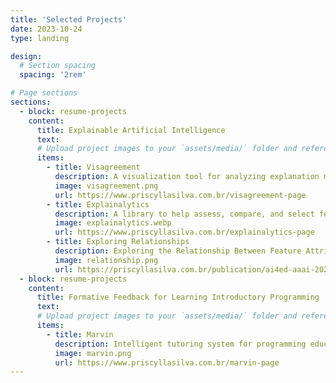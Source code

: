 ```yaml
---
title: 'Selected Projects'
date: 2023-10-24
type: landing

design:
  # Section spacing
  spacing: '2rem'

# Page sections
sections:
  - block: resume-projects
    content:
      title: Explainable Artificial Intelligence
      text: 
      # Upload project images to your `assets/media/` folder and reference the filename in the `image` option
      items:
        - title: Visagreement
          description: A visualization tool for analyzing explanation method (dis)agreement.
          image: visagreement.png
          url: https://www.priscyllasilva.com.br/visagreement-page
        - title: Explainalytics
          description: A library to help assess, compare, and select feature attribution methods interactively.
          image: explainalytics.webp
          url: https://www.priscyllasilva.com.br/explainalytics-page
        - title: Exploring Relationships
          description: Exploring the Relationship Between Feature Attribution Methods and Model Performance.
          image: relationship.png
          url: https://priscyllasilva.com.br/publication/ai4ed-aaai-2024/
  - block: resume-projects
    content:
      title: Formative Feedback for Learning Introductory Programming
      text: 
      # Upload project images to your `assets/media/` folder and reference the filename in the `image` option
      items:
        - title: Marvin
          description: Intelligent tutoring system for programming education.
          image: marvin.png
          url: https://www.priscyllasilva.com.br/marvin-page
---
```

